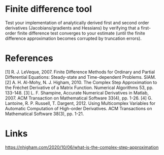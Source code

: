 # Finite difference tool
Test your implementation of analytically derived first and second order derivatives (Jacobians/gradients and Hessians) by verifying that a first-order finite difference test converges to your estimate (until the finite difference approximation becomes corrupted by truncation errors).

# References
[1] R. J. LeVeque, 2007. Finite Difference Methods for Ordinary and Partial Differential Equations: Steady-state and Time-dependent Problems. SIAM.
[2] A. H. Al-Mohy, N. J. Higham, 2010. The Complex Step Approximation to the Fréchet Derivative of a Matrix Function. Numerical Algorithms 53, pp. 133-148.
[3] L. F. Shampine, Accurate Numerical Derivatives in Matlab, 2007. ACM Transaction on Mathematical Software 33(4), pp. 1-26.
[4] G. Lantoine, R. P. Russell, T. Dargent, 2012. Using Multicomplex Variables for Automatic Computation of High-order Derivatives. ACM Transactions on Mathematical Software 38(3), pp. 1-21.

# Links
https://nhigham.com/2020/10/06/what-is-the-complex-step-approximation
